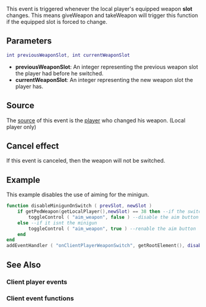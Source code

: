 This event is triggered whenever the local player's equipped weapon **slot** changes. This means giveWeapon and takeWeapon will trigger this function if the equipped slot is forced to change.

Parameters
----------

``` lua
int previousWeaponSlot, int currentWeaponSlot
```

-   **previousWeaponSlot**: An integer representing the previous weapon slot the player had before he switched.
-   **currentWeaponSlot**: An integer representing the new weapon slot the player has.

Source
------

The [source](/event_system#Event_source.md "wikilink") of this event is the [player](/player.md "wikilink") who changed his weapon. (Local player only)

Cancel effect
-------------

If this event is canceled, then the weapon will not be switched.

Example
-------

This example disables the use of aiming for the minigun.

``` lua
function disableMinigunOnSwitch ( prevSlot, newSlot )
    if getPedWeapon(getLocalPlayer(),newSlot) == 38 then --if the switched weapon is the minigun
        toggleControl ( "aim_weapon", false ) --disable the aim button
    else --if it isnt the minigun
        toggleControl ( "aim_weapon", true ) --renable the aim button
    end
end
addEventHandler ( "onClientPlayerWeaponSwitch", getRootElement(), disableMinigunOnSwitch )
```

See Also
--------

### Client player events

### Client event functions
